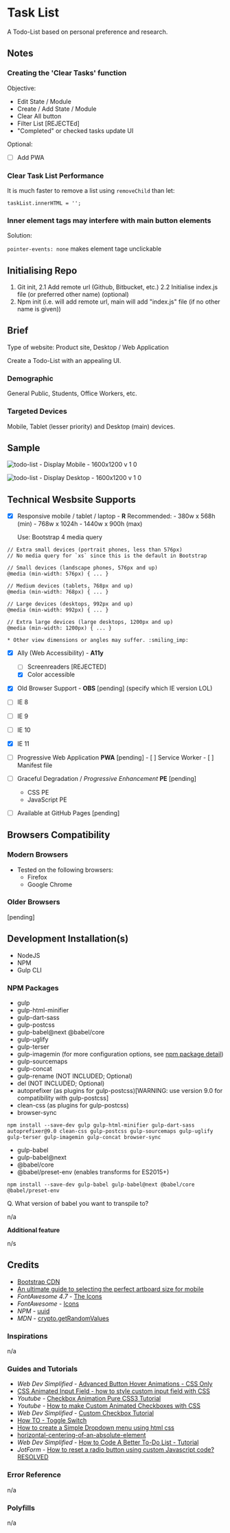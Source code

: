 # Task List

A Todo-List based on personal preference and research.

## Notes
### Creating the 'Clear Tasks' function

Objective:

* Edit State / Module
* Create / Add State / Module
* Clear All button
* Filter List [REJECTEd]
* "Completed" or checked tasks update UI

Optional:
- [ ] Add PWA

### Clear Task List Performance

It is much faster to remove a list using `removeChild` than let:
```
taskList.innerHTML = '';
```

### Inner element tags may interfere with main button elements

Solution:

`pointer-events: none` makes element tage unclickable


## Initialising Repo

1. Git init,
2.1 Add remote url (Github, Bitbucket, etc.)
2.2 Initialise index.js file (or preferred other name) (optional)
3. Npm init (i.e. will add remote url, main will add "index.js" file (if no other name is given))


## Brief

Type of website: Product site, Desktop / Web Application

Create a Todo-List with an appealing UI.


### Demographic

General Public, Students, Office Workers, etc.

### Targeted Devices

Mobile, Tablet (lesser priority) and Desktop (main) devices.

## Sample

![todo-list - Display Mobile - 1600x1200 v 1 0](https://user-images.githubusercontent.com/24542308/108218343-20c0ab80-7167-11eb-8089-6f8aaec5b203.png)

![todo-list - Display Desktop - 1600x1200 v 1 0](https://user-images.githubusercontent.com/24542308/108218365-261df600-7167-11eb-89b5-114dcd13baf2.jpg)


## Technical Wesbsite Supports

- [x] Responsive mobile / tablet / laptop - **R**
    Recommended:
        - 380w x 568h (min)
        - 768w x 1024h
        - 1440w x 900h (max)

    Use: Bootstrap 4 media query
```
// Extra small devices (portrait phones, less than 576px)
// No media query for `xs` since this is the default in Bootstrap

// Small devices (landscape phones, 576px and up)
@media (min-width: 576px) { ... }

// Medium devices (tablets, 768px and up)
@media (min-width: 768px) { ... }

// Large devices (desktops, 992px and up)
@media (min-width: 992px) { ... }

// Extra large devices (large desktops, 1200px and up)
@media (min-width: 1200px) { ... }
```
    * Other view dimensions or angles may suffer. :smiling_imp:

- [x] Ally (Web Accessibility) - **A11y**
    - [ ] Screenreaders [REJECTED]
    - [x] Color accessible

- [x] Old Browser Support - **OBS** [pending]
(specify which IE version LOL)

- [ ] IE 8
- [ ] IE 9
- [ ] IE 10
- [x] IE 11

- [ ] Progressive Web Application **PWA** [pending]
      - [ ] Service Worker
      - [ ] Manifest file

- [ ] Graceful Degradation / *Progressive Enhancement* **PE** [pending]
    - CSS PE
    - JavaScript PE

- [ ] Available at GitHub Pages [pending]


## Browsers Compatibility

### Modern Browsers

* Tested on the following browsers:
    - Firefox
    - Google Chrome

### Older Browsers

[pending]

## Development Installation(s)

* NodeJS
* NPM
* Gulp CLI

### NPM Packages

* gulp
* gulp-html-minifier
* gulp-dart-sass
* gulp-postcss
* gulp-babel@next @babel/core
* gulp-uglify
* gulp-terser
* gulp-imagemin (for more configuration options, see [npm package detail](https://www.npmjs.com/package/gulp-imagemin))
* gulp-sourcemaps
* gulp-concat
* gulp-rename (NOT INCLUDED; Optional)
* del (NOT INCLUDED; Optional)
* autoprefixer (as plugins for gulp-postcss)[WARNING: use version 9.0 for compatibility with gulp-postcss]
* clean-css (as plugins for gulp-postcss)
* browser-sync

```
npm install --save-dev gulp gulp-html-minifier gulp-dart-sass autoprefixer@9.0 clean-css gulp-postcss gulp-sourcemaps gulp-uglify gulp-terser gulp-imagemin gulp-concat browser-sync
```

* gulp-babel
* gulp-babel@next
* @babel/core
* @babel/preset-env (enables transforms for ES2015+)

```
npm install --save-dev gulp-babel gulp-babel@next @babel/core @babel/preset-env
```

Q. What version of babel you want to transpile to?

n/a

**Additional feature**

n/s


## Credits

- [Bootstrap CDN](https://www.bootstrapcdn.com/fontawesome/)
- [An ultimate guide to selecting the perfect artboard size for mobile](https://uxdesign.cc/perfect-artboard-size-c267939c5843)
- _FontAwesome 4.7_ - [The Icons](https://fontawesome.com/v4.7.0/icons/)
- _FontAwesome_ - [Icons](https://fontawesome.com/icons?d=gallery&q=calen&m=free)
- _NPM_ - [uuid](https://www.npmjs.com/package/uuid)
- _MDN_ - [crypto.getRandomValues](https://developer.mozilla.org/en-US/docs/Web/API/Crypto/getRandomValues)

### Inspirations

n/a

### Guides and Tutorials

- _Web Dev Simplified_ - [Advanced Button Hover Animations - CSS Only](https://youtu.be/cH0TC9gWiAg)
- [CSS Animated Input Field - how to style custom input field with CSS](https://youtu.be/3AK3vspZvvM)
- _Youtube_ - [Checkbox Animation Pure CSS3 Tutorial](https://youtu.be/OCOitlvl0DY)
- _Youtube_ - [How to make Custom Animated Checkboxes with CSS](https://youtu.be/ojWA8pdT-zY)
- _Web Dev Simplified_ - [Custom Checkbox Tutorial](https://youtu.be/YyLzwR-iXtI)
- [How TO - Toggle Switch](https://www.w3schools.com/howto/howto_css_switch.asp)
- [How to create a Simple Dropdown menu using html css](https://youtu.be/Kctqguvf2FM)
- [horizontal-centering-of-an-absolute-element](https://css-tricks.com/forums/topic/horizontal-centering-of-an-absolute-element/)
- _Web Dev Simplified_ - [How to Code A Better To-Do List - Tutorial](https://youtu.be/W7FaYfuwu70)
- _JotForm_ - [How to reset a radio button using custom Javascript code? RESOLVED](https://www.jotform.com/answers/756733-How-to-reset-a-radio-button-using-custom-Javascript-code-RESOLVED)

### Error Reference

n/a

### Polyfills

n/a